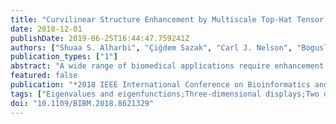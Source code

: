 ```yaml
---
title: "Curvilinear Structure Enhancement by Multiscale Top-Hat Tensor in 2D/3D Images"
date: 2018-12-01
publishDate: 2019-06-25T16:44:47.759241Z
authors: ["Shuaa S. Alharbi", "Çiğdem Sazak", "Carl J. Nelson", "Boguslaw Obara"]
publication_types: ["1"]
abstract: "A wide range of biomedical applications require enhancement, detection, quantification and modelling of curvilinear structures in 2D and 3D images. Curvilinear structure enhancement is a crucial step for further analysis, but many of the enhancement approaches still suffer from contrast variations and noise. This can be addressed using a multiscale approach that produces a better quality enhancement for low contrast and noisy images compared with a single-scale approach in a wide range of biomedical images. Here, we propose the Multiscale Top-Hat Tensor (MTHT) approach, which combines multiscale morphological filtering with a local tensor representation of curvilinear structures in 2D and 3D images. The proposed approach is validated on synthetic and real data, and is also compared to the state-of-the-art approaches. Our results show that the proposed approach achieves high-quality curvilinear structure enhancement in synthetic examples and in a wide range of 2D and 3D images."
featured: false
publication: "*2018 IEEE International Conference on Bioinformatics and Biomedicine (BIBM)*"
tags: ["Eigenvalues and eigenfunctions;Three-dimensional displays;Two dimensional displays;Biomedical measurement;Transforms;Biomedical imaging;Curvilinear Structures;Image Enhancement;Mathematical Morphology;Top-Hat;Tensor Representation;Vesselness;Neuriteness"]
doi: "10.1109/BIBM.2018.8621329"
---
```

